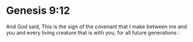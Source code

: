 # Genesis 9:12

And God said, This is the sign of the covenant that I make between me and you and every living creature that is with you, for all future generations :
